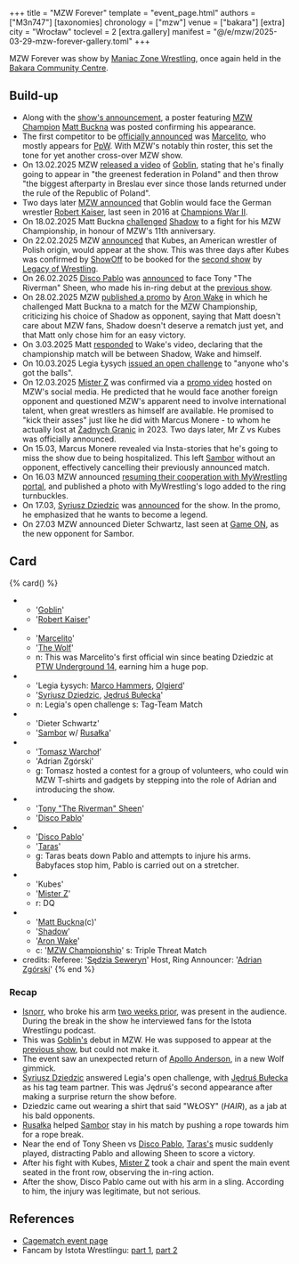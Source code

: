 +++
title = "MZW Forever"
template = "event_page.html"
authors = ["M3n747"]
[taxonomies]
chronology = ["mzw"]
venue = ["bakara"]
[extra]
city = "Wrocław"
toclevel = 2
[extra.gallery]
manifest = "@/e/mzw/2025-03-29-mzw-forever-gallery.toml"
+++

MZW Forever was show by [Maniac Zone Wrestling](@/o/mzw.md), once again held in the [Bakara Community Centre](@/v/bakara.md).

## Build-up

* Along with the [show's announcement][announcement-post], a poster featuring [MZW Champion](@/c/mzw-championship.md) [Matt Buckna](@/w/matt-buckna.md) was posted confirming his appearance.
* The first competitor to be [officially announced][marcelito-announced] was [Marcelito](@/w/marcelito.md), who mostly appears for [PpW](@/o/ppw.md). With MZW's notably thin roster, this set the tone for yet another cross-over MZW show.
* On 13.02.2025 MZW [released a video][goblin-announces-himself] of [Goblin](@/w/goblin.md), stating that he's finally going to appear in "the greenest federation in Poland" and then throw "the biggest afterparty in Breslau ever since those lands returned under the rule of the Republic of Poland".
* Two days later [MZW announced][robert-kaiser-returns] that Goblin would face the German wrestler [Robert Kaiser](@/w/robert-kaiser.md), last seen in 2016 at [Champions War II](@/e/mzw/2016-01-10-mzw-champions-war-2.md).
* On 18.02.2025 Matt Buckna [challenged][buckna-challenge] [Shadow](@/w/shadow.md) to a fight for his MZW Championship, in honour of MZW's 11th anniversary.
* On 22.02.2025 MZW [announced][kubes-announced] that Kubes, an American wrestler of Polish origin, would appear at the show. This was three days after Kubes was confirmed by [ShowOff](@/w/piotr-malecki.md) to be booked for the [second show](@/e/low/2025-04-06-low-2.md) by [Legacy of Wrestling](@/o/low.md).
* On 26.02.2025 [Disco Pablo](@/w/disco-pablo.md) was [announced][river-disco] to face Tony "The Riverman" Sheen, who made his in-ring debut at the [previous show](@/e/mzw/2024-10-12-mzw-no-time-to-die.md).
* On 28.02.2025 MZW [published a promo][aron-wyzywa-matta] by [Aron Wake](@/w/aron-wake.md) in which he challenged Matt Buckna to a match for the MZW Championship, criticizing his choice of Shadow as opponent, saying that Matt doesn't care about MZW fans, Shadow doesn't deserve a rematch just yet, and that Matt only chose him for an easy victory.
* On 3.03.2025 Matt [responded][buckna-odpowiada] to Wake's video, declaring that the championship match will be between Shadow, Wake and himself.
* On 10.03.2025 Legia Łysych [issued an open challenge][łysy-challenge] to "anyone who's got the balls".
* On 12.03.2025 [Mister Z](@/w/mister-z.md) was confirmed via a [promo video][zet-promo] hosted on MZW's social media. He predicted that he would face another foreign opponent and questioned MZW's apparent need to involve international talent, when great wrestlers as himself are available. He promised to "kick their asses" just like he did with Marcus Monere - to whom he actually lost at [Żadnych Granic](@/e/mzw/2023-09-23-mzw_ppw-zadnych-granic.md) in 2023. Two days later, Mr Z vs Kubes was officially announced.
* On 15.03, Marcus Monere revealed via Insta-stories that he's going to miss the show due to being hospitalized. This left [Sambor](@/w/sambor.md) without an opponent, effectively cancelling their previously announced match.
* On 16.03 MZW announced [resuming their cooperation with MyWrestling portal][mywrestling], and published a photo with MyWrestling's logo added to the ring turnbuckles.
* On 17.03, [Syriusz Dziedzic](@/w/dziedzic.md) was [announced][dziedzic] for the show. In the promo, he emphasized that he wants to become a legend.
* On 27.03 MZW announced Dieter Schwartz, last seen at [Game ON](@/e/mzw/2023-03-11-mzw-game-on.md), as the new opponent for Sambor.

## Card

{% card() %}
- - '[Goblin](@/w/goblin.md)'
  - '[Robert Kaiser](@/w/robert-kaiser.md)'
- - '[Marcelito](@/w/marcelito.md)'
  - '[The Wolf](@/w/apollo-anderson.md)'
  - n: This was Marcelito's first official win since beating Dziedzic at [PTW Underground 14](@/e/ptw/2023-04-23-ptw-underground-14.md), earning him a huge pop.
- - 'Legia Łysych: [Marco Hammers](@/w/marco-hammers.md), [Olgierd](@/w/olgierd.md)'
  - '[Syriusz Dziedzic](@/w/dziedzic.md), [Jędruś Bułecka](@/w/jedrus-bulecka.md)'
  - n: Legia's open challenge
    s: Tag-Team Match
- - 'Dieter Schwartz'
  - '[Sambor](@/w/sambor.md) w/ [Rusałka](@/w/rusalka.md)'
- - '[Tomasz Warchoł](@/w/tomasz-warchol.md)'
  - 'Adrian Zgórski'
  - g: Tomasz hosted a contest for a group of volunteers, who could win MZW T&#8209;shirts and gadgets by stepping into the role of Adrian and introducing the show.
- - '[Tony "The Riverman" Sheen](@/w/riverman.md)'
  - '[Disco Pablo](@/w/disco-pablo.md)'
- - '[Disco Pablo](@/w/disco-pablo.md)'
  - '[Taras](@/w/taras.md)'
  - g: Taras beats down Pablo and attempts to injure his arms. Babyfaces stop him, Pablo is carried out on a stretcher.
- - 'Kubes'
  - '[Mister Z](@/w/mister-z.md)'
  - r: DQ
- - '[Matt Buckna](@/w/matt-buckna.md)(c)'
  - '[Shadow](@/w/shadow.md)'
  - '[Aron Wake](@/w/aron-wake.md)'
  - c: '[MZW Championship](@/c/mzw-championship.md)'
    s: Triple Threat Match
- credits:
    Referee: '[Sędzia Seweryn](@/w/sedzia-seweryn.md)'
    Host, Ring Announcer: '[Adrian Zgórski](@/w/adrian-zgorski.md)'
{% end %}

### Recap

* [Isnorr](@/w/isnorr.md), who broke his arm [two weeks prior](@/e/ppw/2025-03-15-ppw-teraz-albo-nigdy.md), was present in the audience. During the break in the show he interviewed fans for the Istota Wrestlingu podcast.
* This was [Goblin's](@/w/goblin.md) debut in MZW. He was supposed to appear at the [previous show](@/e/mzw/2024-10-12-mzw-no-time-to-die.md), but could not make it.
* The event saw an unexpected return of [Apollo Anderson](@/w/apollo-anderson.md), in a new Wolf gimmick.
* [Syriusz Dziedzic](@/w/dziedzic.md) answered Legia's open challenge, with [Jędruś Bułecka](@/w/jedrus-bulecka.md) as his tag team partner. This was Jędruś's second appearance after making a surprise return the show before.
* Dziedzic came out wearing a shirt that said "WŁOSY" (_HAIR_), as a jab at his bald opponents.
* [Rusałka](@/w/rusalka.md) helped [Sambor](@/w/sambor.md) stay in his match by pushing a rope towards him for a rope break.
* Near the end of Tony Sheen vs [Disco Pablo](@/w/disco-pablo.md), [Taras's](@/w/taras.md) music suddenly played, distracting Pablo and allowing Sheen to score a victory.
* After his fight with Kubes, [Mister Z](@/w/mister-z.md) took a chair and spent the main event seated in the front row, observing the in-ring action.
* After the show, Disco Pablo came out with his arm in a sling. According to him, the injury was legitimate, but not serious.

## References

* [Cagematch event page](https://www.cagematch.net/?id=1&nr=418717)
* Fancam by Istota Wrestlingu: [part 1](https://www.youtube.com/watch?v=YjfpMc5lpU0), [part 2](https://www.youtube.com/watch?v=XvbIG1wle6E)

[announcement-post]: https://www.facebook.com/photo/?fbid=999843182174072&set=a.548442050647523
[marcelito-announced]: https://www.facebook.com/photo/?fbid=1032056675619389&set=a.548442050647523
[goblin-announces-himself]: https://www.facebook.com/ManiacZoneWrestling/videos/628974293412204
[robert-kaiser-returns]: https://www.facebook.com/photo/?fbid=1039386298219760&set=a.548442053980856
[buckna-challenge]: https://www.facebook.com/watch/?v=1168490531294590
[kubes-announced]: https://www.facebook.com/watch/?v=608002828704788
[river-disco]: https://www.facebook.com/photo?fbid=1047865304038526&set=a.548442050647523
[aron-wyzywa-matta]: https://www.facebook.com/watch/?v=9272743399471851
[buckna-odpowiada]: https://www.facebook.com/ManiacZoneWrestling/videos/514373305044712
[łysy-challenge]: https://www.facebook.com/ManiacZoneWrestling/videos/1047749833831848
[zet-promo]: https://www.facebook.com/watch/?v=629222843205448
[mywrestling]: https://www.facebook.com/ManiacZoneWrestling/posts/pfbid02zNcbKv6PPL4rkQL5hD7XrGoCLooY39YgecT2irqxe7JUDrdn3vmC2zGcNrrJpBzhl
[dziedzic]: https://www.facebook.com/ManiacZoneWrestling/videos/2200560117041463
